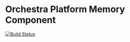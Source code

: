 Orchestra Platform Memory Component
==============

[![Build Status](https://travis-ci.org/orchestral/memory.png?branch=master)](https://travis-ci.org/orchestral/memory)